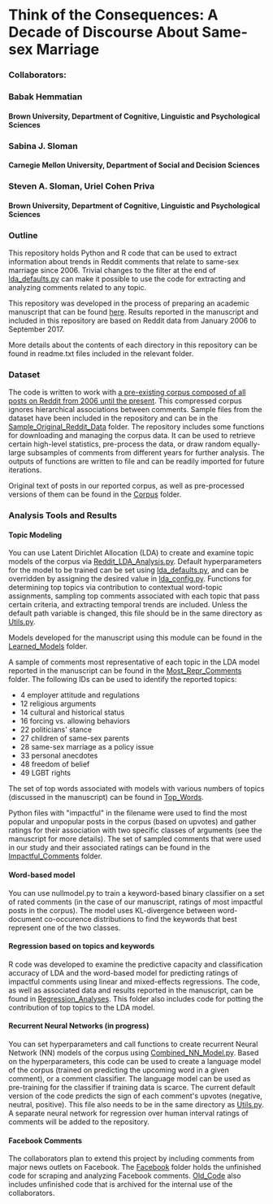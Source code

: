 # Think of the Consequences: A Decade of Discourse About Same-sex Marriage

### Collaborators: 
### Babak Hemmatian
#### Brown University, Department of Cognitive, Linguistic and Psychological Sciences
### Sabina J. Sloman
#### Carnegie Mellon University, Department of Social and Decision Sciences
### Steven A. Sloman, Uriel Cohen Priva
#### Brown University, Department of Cognitive, Linguistic and Psychological Sciences

### Outline

This repository holds Python and R code that can be used to extract information about trends in Reddit comments that relate to same-sex marriage since 2006. Trivial changes to the filter at the end of [lda_defaults.py](https://github.com/BabakHemmatian/Gay_Marriage_Corpus_Study/blob/master/lda_defaults.py) can make it possible to use the code for extracting and analyzing comments related to any topic. 

This repository was developed in the process of preparing an academic manuscript that can be found [here](https://www.researchgate.net/publication/325883030_Think_of_the_Consequences_A_Decade_of_Discourse_About_Same-Sex_Marriage). Results reported in the manuscript and included in this repository are based on Reddit data from January 2006 to September 2017. 

More details about the contents of each directory in this repository can be found in readme.txt files included in the relevant folder.

### Dataset

The code is written to work with [a pre-existing corpus composed of all posts on Reddit from 2006 until the present](http://files.pushshift.io/reddit/comments/). This compressed corpus ignores hierarchical associations between comments. Sample files from the dataset have been included in the repository and can be in the [Sample_Original_Reddit_Data](https://github.com/BabakHemmatian/Gay_Marriage_Corpus_Study/tree/master/Sample_Original_Reddit_Data) folder. The repository includes some functions for downloading and managing the corpus data. It can be used to retrieve certain high-level statistics, pre-process the data, or draw random equally-large subsamples of comments from different years for further analysis. The outputs of functions are written to file and can be readily imported for future iterations.

Original text of posts in our reported corpus, as well as pre-processed versions of them can be found in the [Corpus](https://github.com/BabakHemmatian/Gay_Marriage_Corpus_Study/tree/master/Corpus) folder.

### Analysis Tools and Results

#### Topic Modeling

You can use Latent Dirichlet Allocation (LDA) to create and examine topic models of the corpus via [Reddit_LDA_Analysis.py](https://github.com/BabakHemmatian/Gay_Marriage_Corpus_Study/blob/master/Reddit_LDA_Analysis.py). Default hyperparameters for the model to be trained can be set using [lda_defaults.py](https://github.com/BabakHemmatian/Gay_Marriage_Corpus_Study/blob/master/lda_defaults.py), and can be overridden by assigning the desired value in [lda_config.py](https://github.com/BabakHemmatian/Gay_Marriage_Corpus_Study/blob/master/lda_config.py). Functions for determining top topics via contribution to contextual word-topic assignments, sampling top comments associated with each topic that pass certain criteria, and extracting temporal trends are included. Unless the default path variable is changed, this file should be in the same directory as [Utils.py](https://github.com/BabakHemmatian/Gay_Marriage_Corpus_Study/blob/master/Utils.py). 

Models developed for the manuscript using this module can be found in the [Learned_Models](https://github.com/BabakHemmatian/Gay_Marriage_Corpus_Study/tree/master/Learned_Models) folder. 

A sample of comments most representative of each topic in the LDA model reported in the manuscript can be found in the [Most_Repr_Comments](https://github.com/BabakHemmatian/Gay_Marriage_Corpus_Study/tree/master/Most_Repr_Comments) folder. The following IDs can be used to identify the reported topics:
* 4 employer attitude and regulations
* 12 religious arguments
* 14 cultural and historical status
* 16 forcing vs. allowing behaviors
* 22 politicians' stance
* 27 children of same-sex parents
* 28 same-sex marriage as a policy issue
* 33 personal anecdotes
* 48 freedom of belief
* 49 LGBT rights

The set of top words associated with models with various numbers of topics (discussed in the manuscript) can be found in [Top_Words](https://github.com/BabakHemmatian/Gay_Marriage_Corpus_Study/tree/master/Top_Words).

Python files with "impactful" in the filename were used to find the most popular and unpopular posts in the corpus (based on upvotes) and gather ratings for their association with two specific classes of arguments (see the manuscript for more details). The set of sampled comments that were used in our study and their associated ratings can be found in the [Impactful_Comments](https://github.com/BabakHemmatian/Gay_Marriage_Corpus_Study/tree/master/Impactful_Comments) folder.

#### Word-based model

You can use nullmodel.py to train a keyword-based binary classifier on a set of rated comments (in the case of our manuscript, ratings of most impactful posts in the corpus). The model uses KL-divergence between word-document co-occurence distributions to find the keywords that best represent one of the two classes.

#### Regression based on topics and keywords

R code was developed to examine the predictive capacity and classification accuracy of LDA and the word-based model for predicting ratings of impactful comments using linear and mixed-effects regressions. The code, as well as associated data and results reported in the manuscript, can be found in [Regression_Analyses](https://github.com/BabakHemmatian/Gay_Marriage_Corpus_Study/tree/master/Regression_Analyses). This folder also includes code for potting the contribution of top topics to the LDA model.

#### Recurrent Neural Networks (in progress)

You can set hyperparameters and call functions to create recurrent Neural Network (NN) models of the corpus using [Combined_NN_Model.py](https://github.com/BabakHemmatian/Gay_Marriage_Corpus_Study/blob/master/Combined_NN_Model.py). Based on the hyperparameters, this code can be used to create a language model of the corpus (trained on predicting the upcoming word in a given comment), or a comment classifier. The language model can be used as pre-training for the classifier if training data is scarce. The current default version of the code predicts the sign of each comment's upvotes (negative, neutral, positive). This file also needs to be in the same directory as [Utils.py](https://github.com/BabakHemmatian/Gay_Marriage_Corpus_Study/blob/master/Utils.py). A separate neural network for regression over human interval ratings of comments will be added to the repository.

#### Facebook Comments

The collaborators plan to extend this project by including comments from major news outlets on Facebook. The [Facebook](https://github.com/BabakHemmatian/Gay_Marriage_Corpus_Study/tree/master/Facebook) folder holds the unfinished code for scraping and analyzing Facebook comments. [Old_Code](https://github.com/BabakHemmatian/Gay_Marriage_Corpus_Study/tree/master/Old_Code) also includes unfinished code that is archived for the internal use of the collaborators.
